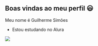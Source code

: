 ## Boas vindas ao meu perfil 😃

Meu nome é Guilherme Simões

- Estou estudando no Alura


![](https://media1.tenor.com/m/ompwLYxXalIAAAAd/ney.gif)


